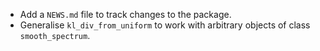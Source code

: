 * Add a `NEWS.md` file to track changes to the package.
* Generalise `kl_div_from_uniform` to work with arbitrary objects of class `smooth_spectrum`.
